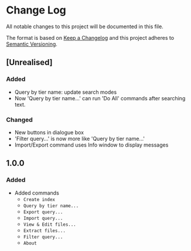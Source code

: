 # Change Log
All notable changes to this project will be documented in this file.

The format is based on [Keep a Changelog](http://keepachangelog.com/)
and this project adheres to [Semantic Versioning](http://semver.org/).


## [Unrealised]

### Added
  - Query by tier name: update search modes
  - Now 'Query by tier name...' can run 'Do All' commands after searching text. 

### Changed
  - New buttons in dialogue box
  - 'Filter query...' is now more like 'Query by tier name...'
  - Import/Export command uses Info window to display messages

## 1.0.0

### Added
  - Added commands
    - `Create index`
    - `Query by tier name...`
    - `Export query...`
    - `Import query...`
    - `View & Edit files...`
    - `Extract files...`
    - `Filter query...`
    - `About`

